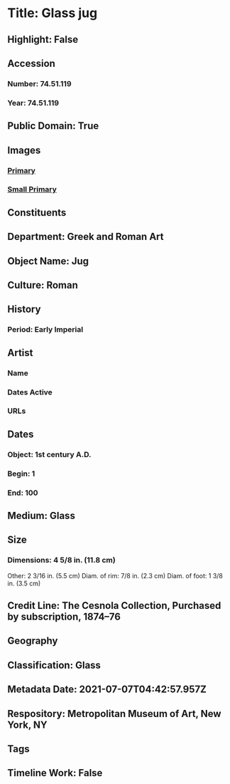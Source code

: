 # Title: Glass jug
## Highlight: False
## Accession
### Number: 74.51.119
### Year: 74.51.119
## Public Domain: True
## Images
### [Primary](https://images.metmuseum.org/CRDImages/gr/original/DP108619.jpg)
### [Small Primary](https://images.metmuseum.org/CRDImages/gr/web-large/DP108619.jpg)
## Constituents
## Department: Greek and Roman Art
## Object Name: Jug
## Culture: Roman
## History
### Period: Early Imperial
## Artist
### Name
### Dates Active
### URLs
## Dates
### Object: 1st century A.D.
### Begin: 1
### End: 100
## Medium: Glass
## Size
### Dimensions: 4 5/8 in. (11.8 cm)
Other: 2 3/16 in. (5.5 cm)
Diam. of rim: 7/8 in. (2.3 cm)
Diam. of foot: 1 3/8 in. (3.5 cm)
## Credit Line: The Cesnola Collection, Purchased by subscription, 1874–76
## Geography
## Classification: Glass
## Metadata Date: 2021-07-07T04:42:57.957Z
## Respository: Metropolitan Museum of Art, New York, NY
## Tags
## Timeline Work: False